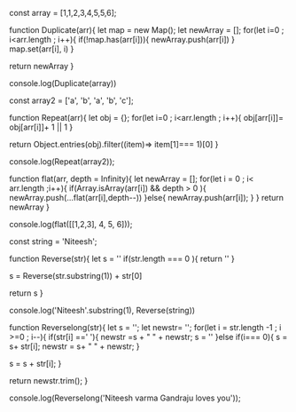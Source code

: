 const array = [1,1,2,3,4,5,5,6];

function Duplicate(arr){
let map = new Map();
let newArray = [];
for(let i=0 ; i<arr.length ; i++){
if(!map.has(arr[i])){
newArray.push(arr[i])
}
map.set(arr[i], i)
}

return newArray
}

console.log(Duplicate(array))

const array2 = ['a', 'b', 'a', 'b', 'c'];

function Repeat(arr){
let obj = {};
for(let i=0 ; i<arr.length ; i++){
obj[arr[i]]= obj[arr[i]]+ 1 || 1
}

return Object.entries(obj).filter((item)=> item[1]=== 1)[0]
}

console.log(Repeat(array2));

function flat(arr, depth = Infinity){
let newArray = [];
for(let i = 0 ; i< arr.length ;i++){
if(Array.isArray(arr[i]) && depth > 0 ){
newArray.push(...flat(arr[i],depth--))
}else{
newArray.push(arr[i]);
}
}
return newArray
}

console.log(flat([[1,2,3], 4, 5, 6]));

const string = 'Niteesh';

function Reverse(str){
let s = ''
if(str.length === 0 ){
return ''
}

s = Reverse(str.substring(1)) + str[0]

return s
}

console.log('Niteesh'.substring(1), Reverse(string))

function Reverselong(str){
let s = '';
let newstr= '';
for(let i = str.length -1 ; i >=0 ; i--){
if(str[i] ==' '){
newstr =s + " " + newstr;
s = ''
}else if(i=== 0){
s = s+ str[i];
newstr = s+ " " + newstr;
}

s = s + str[i];
}

return newstr.trim();
}

console.log(Reverselong('Niteesh varma Gandraju loves you'));

